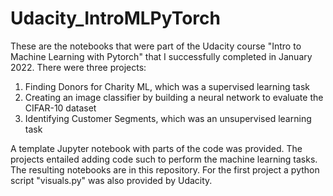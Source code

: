 # Udacity_IntroMLPyTorch

These are the notebooks that were part of the Udacity course "Intro to Machine Learning with Pytorch" that I successfully completed in January 2022. There were three projects:
1. Finding Donors for Charity ML, which was a supervised learning task
2. Creating an image classifier by building a neural network to evaluate the CIFAR-10 dataset
3. Identifying Customer Segments, which was an unsupervised learning task

A template Jupyter notebook with parts of the code was provided. The projects entailed adding code such to perform the machine learning tasks. The resulting notebooks are in this repository. For the first project a python script "visuals.py" was also provided by Udacity.
